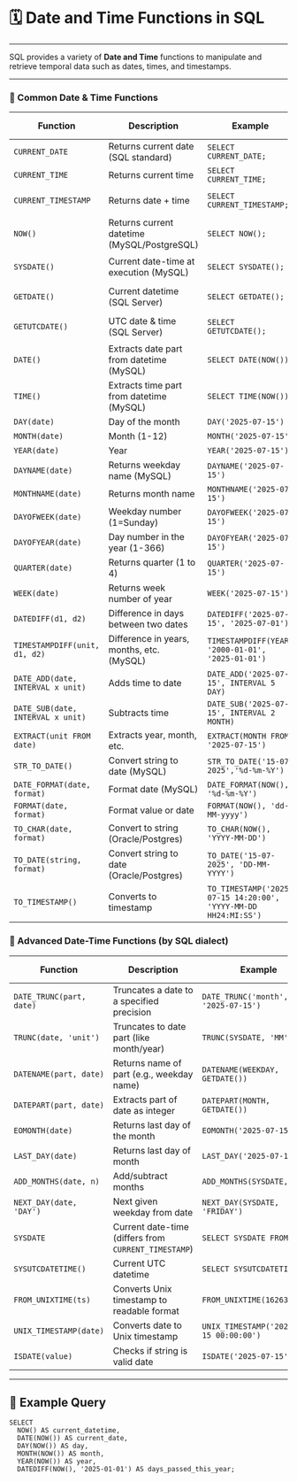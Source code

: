 # 🗓️ Date and Time Functions in SQL

---
SQL provides a variety of **Date and Time** functions to manipulate and retrieve temporal data such as dates, times, and timestamps.

---

### 📆 Common Date & Time Functions
| Function                          | Description                                 | Example                                                        | Output (Example)      |
| --------------------------------- | ------------------------------------------- | -------------------------------------------------------------- | --------------------- |
| `CURRENT_DATE`                    | Returns current date (SQL standard)         | `SELECT CURRENT_DATE;`                                         | `2025-07-15`          |
| `CURRENT_TIME`                    | Returns current time                        | `SELECT CURRENT_TIME;`                                         | `14:20:00`            |
| `CURRENT_TIMESTAMP`               | Returns date + time                         | `SELECT CURRENT_TIMESTAMP;`                                    | `2025-07-15 14:20:00` |
| `NOW()`                           | Returns current datetime (MySQL/PostgreSQL) | `SELECT NOW();`                                                | `2025-07-15 14:20:00` |
| `SYSDATE()`                       | Current date-time at execution (MySQL)      | `SELECT SYSDATE();`                                            | `2025-07-15 14:20:02` |
| `GETDATE()`                       | Current datetime (SQL Server)               | `SELECT GETDATE();`                                            | `2025-07-15 14:20:03` |
| `GETUTCDATE()`                    | UTC date & time (SQL Server)                | `SELECT GETUTCDATE();`                                         | `2025-07-15 08:50:00` |
| `DATE()`                          | Extracts date part from datetime (MySQL)    | `SELECT DATE(NOW());`                                          | `2025-07-15`          |
| `TIME()`                          | Extracts time part from datetime (MySQL)    | `SELECT TIME(NOW());`                                          | `14:20:00`            |
| `DAY(date)`                       | Day of the month                            | `DAY('2025-07-15')`                                            | `15`                  |
| `MONTH(date)`                     | Month (1-12)                                | `MONTH('2025-07-15')`                                          | `7`                   |
| `YEAR(date)`                      | Year                                        | `YEAR('2025-07-15')`                                           | `2025`                |
| `DAYNAME(date)`                   | Returns weekday name (MySQL)                | `DAYNAME('2025-07-15')`                                        | `Tuesday`             |
| `MONTHNAME(date)`                 | Returns month name                          | `MONTHNAME('2025-07-15')`                                      | `July`                |
| `DAYOFWEEK(date)`                 | Weekday number (1=Sunday)                   | `DAYOFWEEK('2025-07-15')`                                      | `3`                   |
| `DAYOFYEAR(date)`                 | Day number in the year (1-366)              | `DAYOFYEAR('2025-07-15')`                                      | `196`                 |
| `QUARTER(date)`                   | Returns quarter (1 to 4)                    | `QUARTER('2025-07-15')`                                        | `3`                   |
| `WEEK(date)`                      | Returns week number of year                 | `WEEK('2025-07-15')`                                           | `29`                  |
| `DATEDIFF(d1, d2)`                | Difference in days between two dates        | `DATEDIFF('2025-07-15', '2025-07-01')`                         | `14`                  |
| `TIMESTAMPDIFF(unit, d1, d2)`     | Difference in years, months, etc. (MySQL)   | `TIMESTAMPDIFF(YEAR, '2000-01-01', '2025-01-01')`              | `25`                  |
| `DATE_ADD(date, INTERVAL x unit)` | Adds time to date                           | `DATE_ADD('2025-07-15', INTERVAL 5 DAY)`                       | `2025-07-20`          |
| `DATE_SUB(date, INTERVAL x unit)` | Subtracts time                              | `DATE_SUB('2025-07-15', INTERVAL 2 MONTH)`                     | `2025-05-15`          |
| `EXTRACT(unit FROM date)`         | Extracts year, month, etc.                  | `EXTRACT(MONTH FROM '2025-07-15')`                             | `7`                   |
| `STR_TO_DATE()`                   | Convert string to date (MySQL)              | `STR_TO_DATE('15-07-2025','%d-%m-%Y')`                         | `2025-07-15`          |
| `DATE_FORMAT(date, format)`       | Format date (MySQL)                         | `DATE_FORMAT(NOW(), '%d-%m-%Y')`                               | `15-07-2025`          |
| `FORMAT(date, format)`            | Format value or date                        | `FORMAT(NOW(), 'dd-MM-yyyy')`                                  | `15-07-2025`          |
| `TO_CHAR(date, format)`           | Convert to string (Oracle/Postgres)         | `TO_CHAR(NOW(), 'YYYY-MM-DD')`                                 | `2025-07-15`          |
| `TO_DATE(string, format)`         | Convert string to date (Oracle/Postgres)    | `TO_DATE('15-07-2025', 'DD-MM-YYYY')`                          | `2025-07-15`          |
| `TO_TIMESTAMP()`                  | Converts to timestamp                       | `TO_TIMESTAMP('2025-07-15 14:20:00', 'YYYY-MM-DD HH24:MI:SS')` | `2025-07-15 14:20:00` |

### 📆 Advanced Date-Time Functions (by SQL dialect)
| Function                 | Description                                          | Example                                 | Output Example            | Dialect       |
| ------------------------ | ---------------------------------------------------- | --------------------------------------- | ------------------------- | ------------- |
| `DATE_TRUNC(part, date)` | Truncates a date to a specified precision            | `DATE_TRUNC('month', '2025-07-15')`     | `2025-07-01 00:00:00`     | PostgreSQL    |
| `TRUNC(date, 'unit')`    | Truncates to date part (like month/year)             | `TRUNC(SYSDATE, 'MM')`                  | `2025-07-01`              | Oracle        |
| `DATENAME(part, date)`   | Returns name of part (e.g., weekday name)            | `DATENAME(WEEKDAY, GETDATE())`          | `Tuesday`                 | SQL Server    |
| `DATEPART(part, date)`   | Extracts part of date as integer                     | `DATEPART(MONTH, GETDATE())`            | `7`                       | SQL Server    |
| `EOMONTH(date)`          | Returns last day of the month                        | `EOMONTH('2025-07-15')`                 | `2025-07-31`              | SQL Server    |
| `LAST_DAY(date)`         | Returns last day of month                            | `LAST_DAY('2025-07-15')`                | `2025-07-31`              | Oracle, MySQL |
| `ADD_MONTHS(date, n)`    | Add/subtract months                                  | `ADD_MONTHS(SYSDATE, 2)`                | `2025-09-15`              | Oracle        |
| `NEXT_DAY(date, 'DAY')`  | Next given weekday from date                         | `NEXT_DAY(SYSDATE, 'FRIDAY')`           | `2025-07-18`              | Oracle        |
| `SYSDATE`                | Current date-time (differs from `CURRENT_TIMESTAMP`) | `SELECT SYSDATE FROM DUAL`              | `2025-07-15 14:20:00`     | Oracle        |
| `SYSUTCDATETIME()`       | Current UTC datetime                                 | `SELECT SYSUTCDATETIME()`               | `2025-07-15 08:50:00.123` | SQL Server    |
| `FROM_UNIXTIME(ts)`      | Converts Unix timestamp to readable format           | `FROM_UNIXTIME(1626345600)`             | `2021-07-15 00:00:00`     | MySQL         |
| `UNIX_TIMESTAMP(date)`   | Converts date to Unix timestamp                      | `UNIX_TIMESTAMP('2025-07-15 00:00:00')` | `1752537600`              | MySQL         |
| `ISDATE(value)`          | Checks if string is valid date                       | `ISDATE('2025-07-15')`                  | `1` (true)                | SQL Server    |

---

## 🔄 Example Query

```roomsql
SELECT
  NOW() AS current_datetime,
  DATE(NOW()) AS current_date,
  DAY(NOW()) AS day,
  MONTH(NOW()) AS month,
  YEAR(NOW()) AS year,
  DATEDIFF(NOW(), '2025-01-01') AS days_passed_this_year;
```